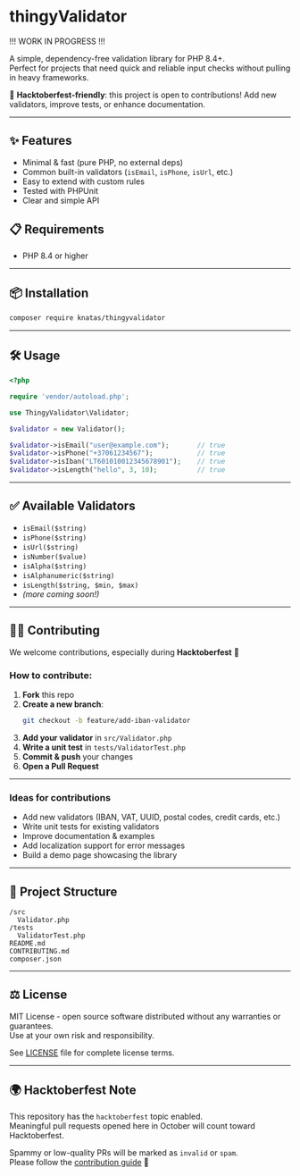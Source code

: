 # thingyValidator

!!! WORK IN PROGRESS !!!

A simple, dependency-free validation library for PHP 8.4+.  
Perfect for projects that need quick and reliable input checks without pulling in heavy frameworks.

🚀 **Hacktoberfest-friendly**: this project is open to contributions! Add new validators, improve tests, or enhance documentation.  

---

## ✨ Features
- Minimal & fast (pure PHP, no external deps)
- Common built-in validators (`isEmail`, `isPhone`, `isUrl`, etc.)
- Easy to extend with custom rules
- Tested with PHPUnit
- Clear and simple API

## 📋 Requirements
- PHP 8.4 or higher

---

## 📦 Installation
```bash
composer require knatas/thingyvalidator
```

---

## 🛠 Usage
```php
<?php

require 'vendor/autoload.php';

use ThingyValidator\Validator;

$validator = new Validator();

$validator->isEmail("user@example.com");       // true
$validator->isPhone("+37061234567");           // true
$validator->isIban("LT601010012345678901");    // true
$validator->isLength("hello", 3, 10);          // true
```

---

## ✅ Available Validators
- `isEmail($string)`
- `isPhone($string)`
- `isUrl($string)`
- `isNumber($value)`
- `isAlpha($string)`
- `isAlphanumeric($string)`
- `isLength($string, $min, $max)`
- *(more coming soon!)*

---

## 🧑‍💻 Contributing

We welcome contributions, especially during **Hacktoberfest** 🎉  

### How to contribute:
1. **Fork** this repo  
2. **Create a new branch**:  
   ```bash
   git checkout -b feature/add-iban-validator
   ```
3. **Add your validator** in `src/Validator.php`  
4. **Write a unit test** in `tests/ValidatorTest.php`  
5. **Commit & push** your changes  
6. **Open a Pull Request**  

---

### Ideas for contributions
- Add new validators (IBAN, VAT, UUID, postal codes, credit cards, etc.)
- Write unit tests for existing validators
- Improve documentation & examples
- Add localization support for error messages
- Build a demo page showcasing the library

---

## 📂 Project Structure
```
/src
  Validator.php
/tests
  ValidatorTest.php
README.md
CONTRIBUTING.md
composer.json
```

---

## ⚖️ License
MIT License - open source software distributed without any warranties or guarantees.  
Use at your own risk and responsibility.

See [LICENSE](LICENSE) file for complete license terms.

---

## 🌍 Hacktoberfest Note
This repository has the `hacktoberfest` topic enabled.  
Meaningful pull requests opened here in October will count toward Hacktoberfest.  

Spammy or low-quality PRs will be marked as `invalid` or `spam`.  
Please follow the [contribution guide](CONTRIBUTING.md) 🙏
